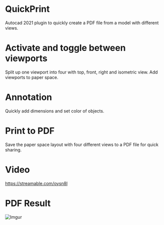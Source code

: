 # QuickPrint
Autocad 2021 plugin to quickly create a PDF file from a model with different views.

# Activate and toggle between viewports
Split up one viewport into four with top, front, right and isometric view. Add viewports to paper space.

# Annotation
Quickly add dimensions and set color of objects.

# Print to PDF
Save the paper space layout with four different views to a PDF file for quick sharing.

# Video
https://streamable.com/oysn8l

# PDF Result
![Imgur](https://i.imgur.com/0JX0w0w.png)
